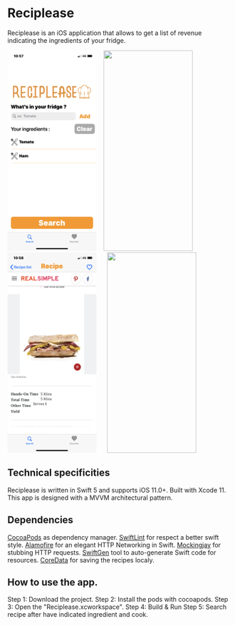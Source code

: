 # Reciplease
Reciplease is an iOS application that allows to get a list of revenue indicating the ingredients of your fridge.

<img src="./Screenshot/Search.PNG" width="200" height="450">&nbsp; &nbsp; <img src="./Screenshot/RecipeList.PNG" width="200" height="450">&nbsp; &nbsp; <img src="./Screenshot/Recipe.PNG" width="200" height="450">&nbsp; &nbsp; &nbsp; <img src="./Screenshot/FavoriteList.PNG" width="200" height="450"> 

## Technical specificities 
Reciplease is written in Swift 5 and supports iOS 11.0+. Built with Xcode 11.
This app is designed with a MVVM architectural pattern.

## Dependencies
[CocoaPods](https://cocoapods.org) as dependency manager.
[SwiftLint](https://github.com/realm/SwiftLint) for respect a better swift style.
[Alamofire](https://github.com/Alamofire/Alamofire) for an elegant HTTP Networking in Swift.
[Mockingjay](https://github.com/kylef/Mockingjay) for stubbing HTTP requests.
[SwiftGen](https://github.com/SwiftGen/SwiftGen) tool to auto-generate Swift code for resources. 
[CoreData](https://developer.apple.com/documentation/coredata) for saving the recipes localy.

## How to use the app.
Step 1: Download the project.
Step 2: Install the pods with cocoapods.
Step 3: Open the "Reciplease.xcworkspace".
Step 4: Build & Run
Step 5: Search recipe after have indicated ingredient and cook.
